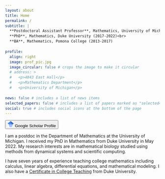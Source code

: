 ```yaml
---
layout: about
title: Home
permalink: /
subtitle: |
  **Postdoctoral Assistant Professor**, Mathematics, University of Michigan (2022-present)<br>
  **PhD**, Mathematics, Duke University (2017-2022)<br>
  **BA**, Mathematics, Pomona College (2013-2017)

profile:
  align: right
  image: prof_pic.jpg
  image_circular: false # crops the image to make it circular
  # address: >
  #   <p>4843 East Hall</p>
  #   <p>Mathematics Department</p>
  #   <p>University of Michigan</p>

news: false # includes a list of news items
selected_papers: false # includes a list of papers marked as "selected={true}"
social: true # includes social icons at the bottom of the page
---
```


<a href="https://scholar.google.com/citations?user=M3-eR7sAAAAJ&hl=en">
<button class="button-13" role="button"><img src="../assets/img/googlescholar.png" alt="Google scholar icon" width="20"/>
 Google Scholar Profile
</button>
</a>

I am a postdoc in the Department of Mathematics at the University of Michigan. I received my PhD in Mathematics from Duke University in May 2022. My research interests are in mathematical biology studied using methods from dynamical systems and scientific computing.

I have seven years of experience teaching college mathematics including calculus, linear algebra, differential equations, and mathematical modeling. I also have a [Certificate in College Teaching](https://gradschool.duke.edu/professional-development/programs/certificate-college-teaching/) from Duke University.